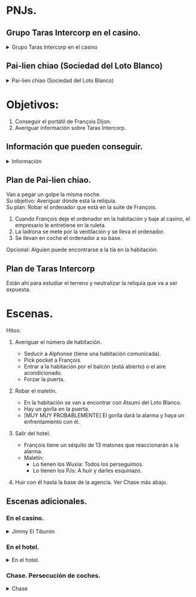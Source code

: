 # PNJs.  

## Grupo Taras Intercorp en el casino.  

<details>

<summary>Grupo Taras Intercorp en el casino</summary>



*François Dijon*.  
Dossier:  
- Es un representante / abogado de Taras Intercorp.  
- Le gusta apostar fuerte y no le gusta perder.  
- Taras Intercorp es una tapadera para el tráfico de armas.  
Dossier oculto:  
- Vampiro.  


*Alphonse Dijon*. El hijo de François (19 años).  
Dossier:  
- Es un viva la virgen. Le gusta la fiesta.  
- Le da a TODO.  
- Muy clasista. Todo lo que tiene lo merece y la gente es su felpudo.  
- En un par de ocasiones le han arrestado por fiestas que se han ido de madre, pero papá le ha salvado el culo.  
Dossier oculto:  
- Medio vampiro.  

*Borysko*. El gorila vampiro que está en la puerta de la suite.  

*Yoan*. Chófer de François.  
Fuma mucho y es muy chapas.  
Todos los aparcacoches le evitan como la peste.  
Como nadie le hace ni puto caso, está deseando que alguien le escuche para darse importancia de que su jefe está _forrao_ y que es uno de los que "realmente tienen poder, no como los gilipollas esos que salen en la tele."  

</details>


## Pai-lien chiao (Sociedad del Loto Blanco)  

<details>

<summary>Pai-lien chiao (Sociedad del Loto Blanco)</summary>


*Huang Su*. Monje Shaolin.  
Es el jefe y líder espiritual de El Loto Blanco.  
Está en mitad del casino y no se entera de qué son todas esas máquinas. Está muy fuera de lugar. Ropas tradicionales chinas y gran mostacho.  
Es la hostia en artes marciales pero acaba de salir del monasterio y es la primera vez que viaja a occidente.  
Es pacifista si no le atacas.  
No sabe ningún lenguaje europeo.  
No sabe ni usar un móvil.  

*Li Chan*  
Empresario chino. Es el jefe de todo lo que no es espiritual.  
Se ocupa de toda la parte moderna y es el CEO de la empresa china que hace de fachada para El Loto Blanco. Es una empresa ancestral y no los quiere defraudar.  
Mucho carisma e inteligencia.  
Sabe conducir bien y tiene un coche rápido.  

*Atsumi Kia*  
La ladrona del equipo.  
Cuando era niña El Loto Blanco la rescató de las calles y la crió en el monasterio.  
Está infiltrada en el servicio del hotel. ¿Crupier o camarera?  
Experta en trucos de ladrona/ratera. Mezcla entre ladrona y monje Shaolin.  

</details>


# Objetivos:  

1. Conseguir el portátil de François Dijon.  
2. Averiguar información sobre Taras Intercorp.  


## Información que pueden conseguir.  

<details>

<summary>Información</summary>

De François:  
- Taras es oficialmente una empresa de capital inversión ucraniana.  
- Si se lo curran, François puede llegar a decirles que, aunque nunca vaya a salir en la portada de la revista PEI 300, el dueño y CEO de la empresa es **Helmut Neumeyer**.  
- Si le presionan sobre actividades delictivas de la empresa, se hará el loco. Si se les da muy bien, simplemente responderá que: "Siempre ha habido obejas y lobos, ¿cometen algún delito los lobos?"  

En el portátil:  
- Encontrarán fácilmente los siguientes correos:  
    - Desde la cuenta <h.neumeyer@taras.ykp> a <f.dijon@taras.ykp> dando instrucciones de recuperar el Fénix de Jade y recalcando que fracasar no es una opción.  
        El correo lo firma `Knez Kuzma` (Barón Kuzma).  
        [TODO] Elaborar email.  
    - Del departamento de comunicaciones de la diocesis de Hong Kong confirmando la visita del Eminentísimo John Tong Hon al Palacio de Arnsberg dentro de dos semanas.  
    - Carpeta de Dropbox con un dossier muy escueto sobre el Fénix de Jade:  
        - Lo que parecen extractos de libros de divulgación:  
            - Reliquia de origen desconocido de principios del siglo XVI. Símbolo de eternidad y protección.  
        - Lo que parece información interna de inventario del Vaticano:  
            - Localización: Bóveda San Benito 12.  
            - Origen: Asia.  
            - Mitos asociados (asumidos): Protección contra representantes menores de El Caído.  
            - Mitos asociados (confirmados): No hay.  
            - Otras referencias: **Letaliter Sanctio (Religias de la Muerte)**.  
            - Valor: No contrastado.  

- Cifrado y en una carpeta oculta (requiere especialistas y dos días de análisis):  
    - Dossier sobre XXX, profesor de Florencia y agente de  (TODO: poner nombre).  
    - Mapas topográficos dw la reserva de Möhne.  
    - Planos de la **Presa Möhne** en Alemania.  
    - Planos del Palacio de Arnsberg y alrededores.  

</details>

## Plan de Pai-lien chiao.  

Van a pegar un golpe la misma noche.  
Su objetivo: Averiguar dónde está la reliquia.  
Su plan: Robar el ordenador que está en la suite de François.  
1. Cuando François deje el ordenador en la habitación y baje al casino, el empresario le entretiene en la ruleta.  
2. La ladrona se mete por la ventilación y se lleva el ordenador.  
3. Se llevan en coche el ordenador a su base.  

Opcional: Alguien puede encontrarse a la tía en la habitación.  


## Plan de Taras Intercorp  

Están ahí para estudiar el terreno y neutralizar la reliquia que va a ser expuesta.  


# Escenas.  

Hitos:  
1. Averiguar el número de habitación.  
    - Seducir a Alphonse (tiene una habitación comunicada).  
    - Pick pocket a François.  
    - Entrar a la habitación por el balcón (está abierto) o el aire acondicionado.  
    - Forzar la puerta.  

2. Robar el maletín.  
    - En la habitación se van a encontrar con Atsumi del Loto Blanco.  
    - Hay un gorila en la puerta.  
    - [MUY MUY PROBABLEMENTE] El gorila dará la alarma y haya un enfrentamiento con él.  

3. Salir del hotel.  
    - François tiene un séquito de 13 matones que reaccionarán a la alarma.  
    - Maletín:  
        - Lo tienen los Wuxia: Todos los perseguimos.  
        - Lo tienen los PJs: A huir y darles esquinazo.  

3. Huir con él hasta la base de la agencia. Ver Chase más abajo.  


## Escenas adicionales.  

### En el casino.  

<details>

<summary>Jimmy El Tiburón</summary>

**Jimmy El Tiburón.**  
Reconoce a X (TODO: Decidir PJ). Han colaborado en un par de trabajos en el pasado.  

> Jimmy: "Sí, joder, tío, ya sé que aquello no salió bien, pero no es culpa mía. ¿Por qué siempre dice todo el mundo que es culpa mía?"  
> "¡Os podéis ir todos a tomar por culo! A ver quién es el puto inútil cuando esté en Barbados pegándome la vida padre! Perdona, tío, sé que tú no eres así, es que me caliento y..."  
> "Yo sé que tú eres bueno y siempre has sido un Puto Profesional. Por eso quiero tenerte a mi lado en este trabajo, ¡Vamos a petarlo!"  
> "Mira, si te soy sincero, te necesito; el tío que tenía que meterse en la partida conmigo me ha dejado tirado y esto es una oportunidad única en la vida."  
> "Es una partida con gente forrada, pero lo que ellos no saben es que el crupier está prácticamente en el ajo (le falta un empujón pero de eso me ocupo yo)"  

Si el PJ no quiere participar, Jimmy amenazará con decirle al casino quién es y que está buscado en múltiples casinos.  

</details>

### En el hotel.

<details>

<summary>En el hotel.</summary>

#### En el enfrentamiento con el gorila que vigila la suite.  

Si uno de los PJs o uno de El Loto Blanco se enfrenta con el gorila, cuando éste reciba algún tipo de daño:  
1. Se levanta como si nada.  
2. Le salen dos grandes colmillos mientras sonríe.  
3. Y dice algo del tipo: "__Vas a tener que hacerlo mejor__".

4. En el momento que esté tocado o alguien salga corriendo con el maletín, se toca la oreja y dice:  
> "__Atención, tenemos intrusos en la suite. Mujer asiática X, PJs X. Tienen el portátil de Mr. Dijon, repito, tienen el portátil de Mr. Dijon."


#### Si el maletín lo tiene Atsumi (la ladrona).

Atsumi sale corriendo al balcón (planta 7).  
Si los personajes son rápidos rápido (`éxito básico de Nerves + awareness`, llegan a tiempo de:  
    - Verla correr dos plantas más abajo corriendo sobre las barandillas ente balcones como si fuese terreno plano.  
    - Al acercarse a la esquina salta hacia lo que parece el vacío. 4 segundos después la ven corriendo hacia la entrada del casino.  
        **Nota GM**: Ella no tiene las llaves del coche y así avisa a su equipo y le da tiempo a los PJs a bajar.  
    - Cuando los PJs estén llegando a la entrada, verán al Loto Blanco arrancando a toda leche en su coche.

El gorila se toca la oreja y dice:  
> "__Atención, tenemos intrusos en la suite. Mujer asiática X, PJs X. Tienen el portátil de Mr. Dijon, repito, tienen el portátil de Mr. Dijon."


#### Si el maletín lo tienen los PJs.

Todo el mundo intentará atacarles.  
TODO: Fichas de Atsumi y el gorila.

**Si intentan enfrentarse a los dos:**  
En X turnos se unirá la guardia del hotel a la fiesta.  
Pelea de Basic Cannon Fodder.  
    Basic Cannon Fodder:    9 GRIT      ATK: 2 BASIC        DEF: BASIC  

**Si intentar huir por las escaleras:**  
Si son rápidos - `dificultad crítica en Crime + random (depende de cómo lo roleen)` - llegan a los coches sin enfrentamientos.

Si fallan, un par de matones (goon) de Taras Intercorp intentarán detenerles al llegar a la planta baja.


#### En la persecución/huida dentro del hotel.  

Hay dos señoras gordas bloqueando el paso al final del pasillo.  
No se van a quitar. Pueden intentar empujarlas (`éxito básico en brawn + force`) o pasar entre ellas (`éxito básico en brawn+stunt`).  


#### Si los PJs deciden quedarse en el hotel.  

En X turnos se unirán más matones de Taras Intercorp.
Pelea de Basic Cannon Fodder.  
    Basic Cannon Fodder:    9 GRIT      ATK: 2 BASIC        DEF: BASIC  

A mitad de combate, uno de los matones llama refuerzos.  

Si se quedan más tiempo del necesario, vienen refuerzos.  
    Critical Cannon Fodder: 9 GRIT      ATK: CRITICAL       DEF: CRITICA  

</details>


### Chase. Persecución de coches.  

<details>

<summary>Chase</summary>

Need (12): &square; &square; &square; &square; &square; &square; &square; &square; &square; &square; &square; &square;  

PJs:                2 coches speed 1.  
                    Pueden robar motos en el aparcamiento de speed 2 (las llaves están en una tabla del aparcacoches).  
Matones de Taras:   3 coches de speed 1.  
Loto Blanco:        1 coches speed 1.  

Cada grupo comparte una sola need y speed.  

#### Acciones:  

Tirada estandar: `Critical Reaction en Nerves + Drive`. Si fallan, el coche pierde 1 Armor]  
Por cada fallo: -1 speed.  

The minimum Speed is 0. Each time your Speed should go below 0, the Director can erase an already filled Need box.  


Maniobra peligrosa /giro inesperado:    ` Nerves+Drive`.  
Disparar a otro coche:                  ` Nerves+Shoot`.  

`Éxito crítico`:    +1 speed.  
`Éxito extremo`:    +2 speed.  
`Éxito imposible`:  +3 speed.  
`Jackpot!`:         Ganan inmediatamente.  
`Sin éxitos`:       -1 speed.  

Cuando Speed llega a 5 -> Todas las tiradas del conductor son Gamble (por cada 1 -> pierde 1 Grit).  
Cuando Speed llega a 6 -> Dificultan en controlar el coche. -1 a todas las tiradas.  

Si los PJs sacan un `éxito extremo en Nerves+Shoot`, pueden empotrar a otro coche contra una estatua ecuestre.  

#### Reacciones:  

Los matones intentan empotrar a los PJs contra la pared u otros coches.  
- Conductor: `tirada Dangerous con dificultad crítica en Nerves+Drive`.  
- Pasajeros: `tirada Dangerous con dificultad crítica en Brawn+Endure`.  

Los matones disparan a los PJs:  
- Conductor: `tirada Dangerous con dificultad crítica en Nerves+Stealth`.  

Los PJs tienen que hacer un giro repentino:  
- Conductor: `tirada Dangerous con dificultad crítica en Nerves+Dexterity`.  
- Pasajeros: `tirada Dangerous con dificultad crítica en Brawn+Force`.  

Los PJs tienen que frenar en seco (semáforo rojo):  
- Conductor: `tirada Dangerous con dificultad crítica en Nerves+Cool`.  
- Pasajeros: `tirada Dangerous con dificultad crítica en Nerves+Awareness`.  

El monje se sube al coche de los PJs:  
- Conductor: `tirada Dangerous con dificultad crítica en Nerves+Cool`.  
- Pasajeros: `tirada Dangerous con dificultad crítica en Brawn+Force`.  



Entre tiradas:  
- La verja del hotel se está cerrando.  
- Semáforo en rojo.  
- Un vampiro salta hasta el coche de los PJs/Loto Blanco.  
- Disparos entre ellos.  
- El monje se sube al techo del coche de los PJs.  

</details>
